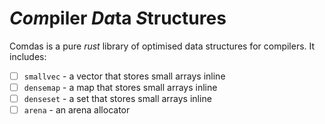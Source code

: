 
# *Com*piler *Da*ta *S*tructures

Comdas is a pure *rust* library of optimised data structures for compilers. It includes:

- [ ] `smallvec` - a vector that stores small arrays inline
- [ ] `densemap` - a map that stores small arrays inline
- [ ] `denseset` - a set that stores small arrays inline
- [ ] `arena` - an arena allocator
